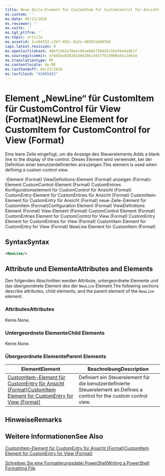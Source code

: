 ```yaml
---
title: Neue-Zeile-Element für CustomItem für CustomControl für Ansicht (Format) | Microsoft-Dokumentation
ms.custom: ''
ms.date: 09/13/2016
ms.reviewer: ''
ms.suite: ''
ms.tgt_pltfrm: ''
ms.topic: article
ms.assetid: 1ca84152-c2b7-492c-8a2e-d0587ab9d7b9
caps.latest.revision: 9
ms.openlocfilehash: 48ef14b2a70eecb6ae885739dd3c58ef6e9adb1f
ms.sourcegitcommit: e7445ba8203da304286c591ff513900ad1c244a4
ms.translationtype: MT
ms.contentlocale: de-DE
ms.lasthandoff: 04/23/2019
ms.locfileid: "62065052"
---
```

# <a name="newline-element-for-customitem-for-customcontrol-for-view-format"></a><span data-ttu-id="81b40-102">Element „NewLine“ für CustomItem für CustomControl für View (Format)</span><span class="sxs-lookup"><span data-stu-id="81b40-102">NewLine Element for CustomItem for CustomControl for View (Format)</span></span>

<span data-ttu-id="81b40-103">Eine leere Zeile eingefügt, um die Anzeige des Steuerelements.</span><span class="sxs-lookup"><span data-stu-id="81b40-103">Adds a blank line to the display of the control.</span></span> <span data-ttu-id="81b40-104">Dieses Element wird verwendet, bei der Definition einer benutzerdefinierten anzuzeigen.</span><span class="sxs-lookup"><span data-stu-id="81b40-104">This element is used when defining a custom control view.</span></span>

<span data-ttu-id="81b40-105">-Element (Format) ViewDefinitions-Element (Format) anzeigen (Format)-Element CustomControl-Element (Format) CustomEntries Konfigurationselement für CustomControl für Ansicht (Format) CustomEntry-Element für CustomEntries für Ansicht (Format) CustomItem-Element für CustomEntry für Ansicht (Format) neue-Zeile-Element für CustomItem (Format)</span><span class="sxs-lookup"><span data-stu-id="81b40-105">Configuration Element (Format) ViewDefinitions Element (Format) View Element (Format) CustomControl Element (Format) CustomEntries Element for CustomControl for View (Format) CustomEntry Element for CustomEntries for View (Format) CustomItem Element for CustomEntry for View (Format) NewLine Element for CustomItem (Format)</span></span>

## <a name="syntax"></a><span data-ttu-id="81b40-106">Syntax</span><span class="sxs-lookup"><span data-stu-id="81b40-106">Syntax</span></span>

```xml
<NewLine/>
```

## <a name="attributes-and-elements"></a><span data-ttu-id="81b40-107">Attribute und Elemente</span><span class="sxs-lookup"><span data-stu-id="81b40-107">Attributes and Elements</span></span>

<span data-ttu-id="81b40-108">Den folgenden Abschnitten werden Attribute, untergeordnete Elemente und das übergeordnete Element des der `NewLine` Element.</span><span class="sxs-lookup"><span data-stu-id="81b40-108">The following sections describe attributes, child elements, and the parent element of the `NewLine` element.</span></span>

### <a name="attributes"></a><span data-ttu-id="81b40-109">Attributes</span><span class="sxs-lookup"><span data-stu-id="81b40-109">Attributes</span></span>

<span data-ttu-id="81b40-110">Keine.</span><span class="sxs-lookup"><span data-stu-id="81b40-110">None.</span></span>

### <a name="child-elements"></a><span data-ttu-id="81b40-111">Untergeordnete Elemente</span><span class="sxs-lookup"><span data-stu-id="81b40-111">Child Elements</span></span>

<span data-ttu-id="81b40-112">Keine.</span><span class="sxs-lookup"><span data-stu-id="81b40-112">None.</span></span>

### <a name="parent-elements"></a><span data-ttu-id="81b40-113">Übergeordnete Elemente</span><span class="sxs-lookup"><span data-stu-id="81b40-113">Parent Elements</span></span>

|<span data-ttu-id="81b40-114">Element</span><span class="sxs-lookup"><span data-stu-id="81b40-114">Element</span></span>|<span data-ttu-id="81b40-115">Beschreibung</span><span class="sxs-lookup"><span data-stu-id="81b40-115">Description</span></span>|
|-------------|-----------------|
|[<span data-ttu-id="81b40-116">CustomItem-Element für CustomEntry für Ansicht (Format)</span><span class="sxs-lookup"><span data-stu-id="81b40-116">CustomItem Element for CustomEntry for View (Format)</span></span>](./customitem-element-for-customentry-for-customcontrol-for-view-format.md)|<span data-ttu-id="81b40-117">Definiert ein Steuerelement für die benutzerdefinierte Steuerelement an.</span><span class="sxs-lookup"><span data-stu-id="81b40-117">Defines a control for the custom control view.</span></span>|

## <a name="remarks"></a><span data-ttu-id="81b40-118">Hinweise</span><span class="sxs-lookup"><span data-stu-id="81b40-118">Remarks</span></span>

## <a name="see-also"></a><span data-ttu-id="81b40-119">Weitere Informationen</span><span class="sxs-lookup"><span data-stu-id="81b40-119">See Also</span></span>

[<span data-ttu-id="81b40-120">CustomItem-Element für CustomEntry für Ansicht (Format)</span><span class="sxs-lookup"><span data-stu-id="81b40-120">CustomItem Element for CustomEntry for View (Format)</span></span>](./customitem-element-for-customentry-for-customcontrol-for-view-format.md)

[<span data-ttu-id="81b40-121">Schreiben Sie eine Formatierungsdatei PowerShell</span><span class="sxs-lookup"><span data-stu-id="81b40-121">Writing a PowerShell Formatting File</span></span>](./writing-a-powershell-formatting-file.md)
